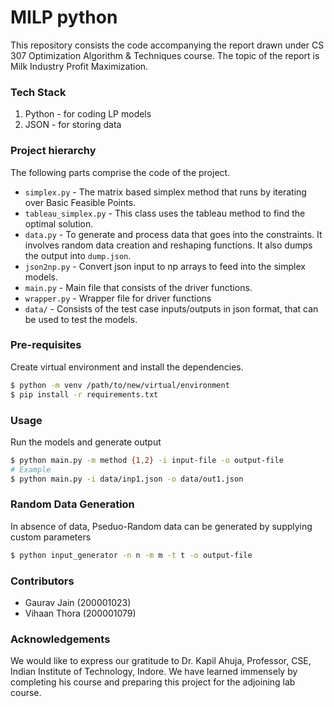 # MILP python
This repository consists the code accompanying the report drawn under CS 307 Optimization Algorithm & Techniques course. The topic of the report is Milk Industry Profit Maximization. 

### Tech Stack
1. Python - for coding LP models
2. JSON - for storing data

### Project hierarchy
The following parts comprise the code of the project.
- `simplex.py` - The matrix based simplex method that runs by iterating over Basic Feasible Points.
- `tableau_simplex.py` - This class uses the tableau method to find the optimal solution.
- `data.py` - To generate and process data that goes into the constraints. It involves random data creation and reshaping functions. It also dumps the output into `dump.json`.
- `json2np.py` - Convert json input to np arrays to feed into the simplex models.
- `main.py` - Main file that consists of the driver functions.
- `wrapper.py` - Wrapper file for driver functions
- `data/` - Consists of the test case inputs/outputs in json format, that can be used to test the models.

### Pre-requisites
Create virtual environment and install the dependencies.
```bash
$ python -m venv /path/to/new/virtual/environment
$ pip install -r requirements.txt
```

### Usage
Run the models and generate output
```bash
$ python main.py -m method {1,2} -i input-file -o output-file
# Example
$ python main.py -i data/inp1.json -o data/out1.json
```

### Random Data Generation
In absence of data, Pseduo-Random data can be generated by supplying custom parameters
```bash
$ python input_generator -n n -m m -t t -o output-file
```

### Contributors
- Gaurav Jain (200001023)
- Vihaan Thora (200001079)

### Acknowledgements
We would like to express our gratitude to Dr. Kapil Ahuja, Professor, CSE, Indian Institute of Technology, Indore. 
We have learned immensely by completing his course and preparing this project for the adjoining lab course.
